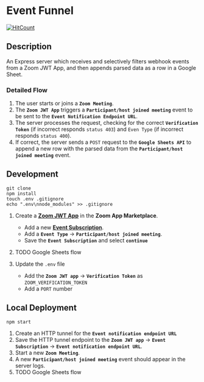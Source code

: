 # Event Funnel

[![HitCount](http://hits.dwyl.com/a-n-g-i-e-r-i/event-funnel.svg?style=flat)](http://hits.dwyl.com/a-n-g-i-e-r-i/event-funnel)

## Description

An Express server which receives and selectively filters webhook events from a Zoom JWT App, and then appends parsed data as a row in a Google Sheet.

### Detailed Flow

1. The user starts or joins a **`Zoom Meeting`**.
1. The **`Zoom JWT App`** triggers a **`Participant/host joined meeting`** event to be sent to the **`Event Notification Endpoint URL`**.
1. The server processes the request, checking for the correct **`Verification Token`** (if incorrect responds `status 403`) and `Even Type` (if incorrect responds `status 400`).
1. If correct, the server sends a `POST` request to the **`Google Sheets API`** to append a new row with the parsed data from the **`Participant/host joined meeting`** event.

## Development

```
git clone
npm install
touch .env .gitignore
echo ".env\nnode_modules" >> .gitignore
```

1. Create a **[Zoom JWT App](https://marketplace.zoom.us/docs/guides/getting-started/app-types/create-jwt-app)** in the **Zoom App Marketplace**.

   - Add a new **[Event Subscription](https://marketplace.zoom.us/docs/guides/getting-started/app-types/create-jwt-app#features)**.
   - Add a **`Event Type`** -> **`Participant/host joined meeting`**.
   - Save the **`Event Subscription`** and select **`continue`**

1. TODO Google Sheets flow
1. Update the `.env` file
   - Add the **`Zoom JWT app`** -> **`Verification Token`** as `ZOOM_VERIFICATION_TOKEN`
   - Add a `PORT` number

## Local Deployment

```
npm start
```

1. Create an HTTP tunnel for the **`Event notification endpoint URL`**
1. Save the HTTP tunnel endpoint to the **`Zoom JWT app`** -> **`Event Subscription`** -> **`Event notification endpoint URL`**.
1. Start a new **`Zoom Meeting`**.
1. A new **`Participant/host joined meeting`** event should appear in the server logs.
1. TODO Google Sheets flow
